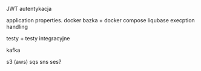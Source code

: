 JWT autentykacja

application properties.
docker
bazka + docker compose
liqubase
execption handling

testy + testy integracyjne

kafka

s3 (aws) sqs sns ses?